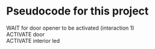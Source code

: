 # Pseudocode for this project

WAIT for door opener to be activated  (interaction 1)  
ACTIVATE door  
ACTIVATE interior led  

